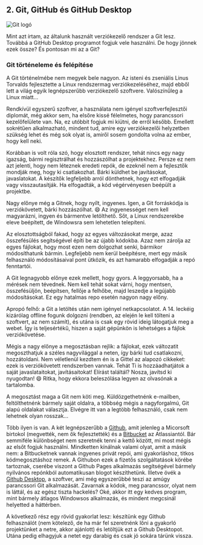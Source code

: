 ## 2. Git, GitHub és GitHub Desktop

![Git logó](../images/git_logo.png)

Mint azt írtam, az általunk használt verziókezelő rendszer a Git lesz. Továbbá a GitHub Desktop programot fogjuk vele használni. De hogy jönnek ezek össze? És pontosan mi az a Git?

### Git történeleme és felépítése

A Git történelmébe nem megyek bele nagyon. Az isteni és zseniális Linus Torvalds fejlesztette a Linux rendszermag verziókezeléséhez, majd ebből lett a világ egyik legnépszerűbb verziókezelő szoftvere. Valószínűleg a Linux miatt...

Rendkívül egyszerű szoftver, a használata nem igényel szoftverfejlesztői diplomát, még akkor sem, ha elsőre kissé félelmetes, hogy parancssori kezelőfelülete van. Na, ez utóbbit fogjuk mi kiütni, de erről később. Emellett sokrétűen alkalmazható, mindent tud, amire egy verziókezelői helyzetben szükség lehet és még sok olyat is, amiről sosem gondolta volna az ember, hogy kell neki.

Korábban is volt róla szó, hogy elosztott rendszer, tehát nincs egy nagy igazság, bármi regisztrálhat és hozzászólhat a projektekhez. Persze ez nem azt jelenti, hogy nem léteznek eredeti repók, de ezeknél nem a fejlesztők mondják meg, hogy ki csatlakozhat. Bárki küldhet be javításokat, javaslatokat. A készítők legfeljebb arról dönthetnek, hogy ezt elfogadják vagy visszautasítják. Ha elfogadták, a kód végérvényesen beépült a projektbe.

Nagy előnye még a Gitnek, hogy nyílt, ingyenes. Igen, a Git forráskódja is verziókövetett, bárki hozzászólhat. :smile: Az ingyenességet nem kell magyarázni, ingyen és bármentve letölthető. Sőt, a Linux rendszerekbe eleve beépített, de Windowsra sem lehetetlen telepíteni.

Az elosztottságból fakad, hogy az egyes változásokat merge, azaz összefésülés segítségével építi be az újabb kódokba. Azaz nem zárolja az egyes fájlokat, hogy most ezen nem dolgozhat senki, bármikor módosíthatunk bármin. Legfeljebb nem kerül beépítésre, mert egy másik felhasználó módosításaival pont ütközik, és azt hamarabb elfogadják a repó fenntartói.

A Git legnagyobb előnye ezek mellett, hogy gyors. A leggyorsabb, ha a mérések nem tévednek. Nem kell tehát sokat várni, hogy mentsen, összefésüljön, beépítsen, fellője a felhőbe, majd leszedje a legújabb módosításokat. Ez egy hatalmas repo esetén nagyon nagy előny.

Apropó felhő: a Git a letöltés után nem igényel netkapcsolatot. A 14. leckéig kizárólag offline fogunk dolgozni (rendben, az elején le kell tölteni a szoftvert, az nem számít), és utána is csak egy rövid ideig látogatjuk meg a webet. Így is teljesértékű, hiszen a saját gépünkön is lehetséges a fájlok verziókövetése.

Mégis a nagy előnye a megosztásban rejlik: a fájlokat, ezek változatit megoszthatjuk a széles nagyvilággal a neten, így bárki tud csatlakozni, hozzátoldani. Nem véletlenül kezdtem én is a Gittel az alapozó cikkeket: ezek is verziókövetett rendszerben vannak. Tehát Ti is hozzáadhatjátok a saját javaslataitokat, javításaitokat! Elírást találtál? Nosza, javítsd ki nyugodtan! :smile: Ritka, hogy ekkora beleszólása legyen az olvasónak a tartalomba.

A megosztást maga a Git nem köti meg. Küldözgethetnénk e-mailben, feltölthetnénk bármely saját oldalra, a többség mégis a nagyforgalmú, Git alapú oldalakat választja. Elvégre itt van a legtöbb felhasználó, csak nem lehetnek olyan rosszak...

Több ilyen is van. A két legnépszerűbb a [Github](https://github.com/), amit jelenleg a Micorsoft birtokol (megvették, nem ők fejlesztették) és a [Bitbucket](https://bitbucket.org/) az Atlassiantól. Bár semmiféle különbséget nem szeretnék tenni a kettő között, mi most mégis az elsőt fogjuk használni. Mindketten kínálnak valami olyat, amit a másik nem: a Bitbucketnek vannak ingyenes privát repói, ami gyakorláshoz, titkos kódmegosztáshoz remek. A Githubon ezek a fizetős szolgáltatások körébe tartoznak, cserébe viszont a Github Pages alkalmazás segítségével bármely nyilvános repónkból automatikusan blogot készíthetünk. Illetve övék a [Github Desktop](https://desktop.github.com/), a szoftver, ami még egyszerűbbé teszi az amúgy parancssori Git alkalmazását. Zavarnak a kódok, meg parancssor, olyat nem is láttál, és az egész tiszta hackelés? Oké, akkor itt egy kedves program, mint bármely átlagos Windowsos alkalmazás, és mindent megcsinál helyetted a háttérben.

A következő rész egy rövid gyakorlat lesz: készítünk egy Github felhasználót (nem kötelező, de ha már fel szeretnénk lőni a gyakorló projektünket a netre, akkor ajánlott) és letöltjük ezt a Github Desktopot. Utána pedig elhagyjuk a netet egy darabig és csak jó sokára tárünk vissza.